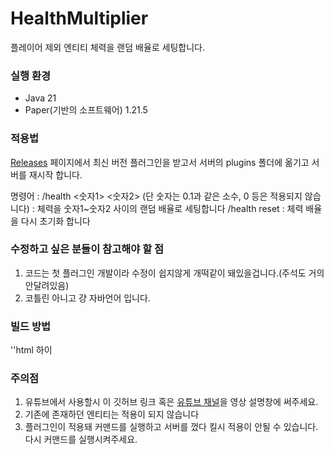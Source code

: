 # HealthMultiplier
플레이어 제외 엔티티 체력을 랜덤 배율로 세팅합니다.

### 실행 환경

* Java 21
* Paper(기반의 소프트웨어) 1.21.5

### 적용법

[Releases](https://github.com/1cowoo/HealthMultiplier/releases) 페이지에서 최신 버전 플러그인을 받고서 서버의 plugins 폴더에 옮기고 서버를 재시작 합니다.

명령어 : /health <숫자1> <숫자2> (단 숫자는 0.1과 같은 소수, 0 등은 적용되지 않습니다) : 체력을 숫자1~숫자2 사이의 랜덤 배율로 세팅합니다
       /health reset : 체력 배율을 다시 초기화 합니다

### 수정하고 싶은 분들이 참고해야 할 점
1. 코드는 첫 플러그인 개발이라 수정이 쉽지않게 개떡같이 돼있을겁니다.(주석도 거의 안달려있음)
2. 코틀린 아니고 걍 자바언어 입니다.

### 빌드 방법
''html
하이

### 주의점 
1. 유튜브에서 사용할시 이 깃허브 링크 혹은 [유튜브 채널](https://youtube.com/@KOWOO코우)을 영상 설명창에 써주세요.
2. 기존에 존재하던 엔티티는 적용이 되지 않습니다
3. 플러그인이 적용돼 커맨드를 실행하고 서버를 껐다 킬시 적용이 안될 수 있습니다. 다시 커맨드를 실행시켜주세요.
